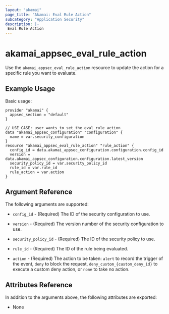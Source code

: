 ```yaml
---
layout: "akamai"
page_title: "Akamai: Eval Rule Action"
subcategory: "Application Security"
description: |-
 Eval Rule Action
---
```


# akamai_appsec_eval_rule_action

Use the `akamai_appsec_eval_rule_action` resource to update the action for a specific rule you want to evaluate.

## Example Usage

Basic usage:

```hcl
provider "akamai" {
  appsec_section = "default"
}

// USE CASE: user wants to set the eval rule action
data "akamai_appsec_configuration" "configuration" {
  name = var.security_configuration
}
resource "akamai_appsec_eval_rule_action" "rule_action" {
  config_id = data.akamai_appsec_configuration.configuration.config_id
  version = data.akamai_appsec_configuration.configuration.latest_version
  security_policy_id = var.security_policy_id
  rule_id = var.rule_id
  rule_action = var.action
}
```

## Argument Reference

The following arguments are supported:

* `config_id` - (Required) The ID of the security configuration to use.

* `version` - (Required) The version number of the security configuration to use.

* `security_policy_id` - (Required) The ID of the security policy to use.

* `rule_id` - (Required) The ID of the rule being evaluated.

* `action` - (Required) The action to be taken: `alert` to record the trigger of the event, `deny` to block the request, `deny_custom_{custom_deny_id}` to execute a custom deny action, or `none` to take no action.

## Attributes Reference

In addition to the arguments above, the following attributes are exported:

* None

